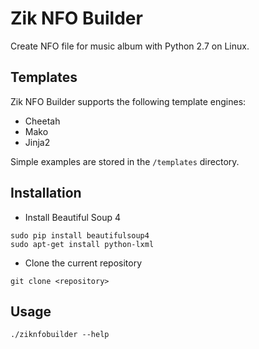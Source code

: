 # Zik NFO Builder

Create NFO file for music album with Python 2.7 on Linux.

## Templates

Zik NFO Builder supports the following template engines:

* Cheetah
* Mako
* Jinja2

Simple examples are stored in the `/templates` directory.

## Installation

* Install Beautiful Soup 4

```
sudo pip install beautifulsoup4 
sudo apt-get install python-lxml
```

* Clone the current repository

```
git clone <repository>
```

## Usage

```
./ziknfobuilder --help
```

